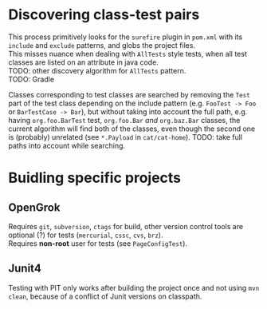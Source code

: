 # Discovering class-test pairs
This process primitively looks for the `surefire` plugin in `pom.xml` with its `include` and `exclude` patterns,
and globs the project files.  
This misses nuance when dealing with `AllTests` style tests, when all test classes are listed on an attribute in java code.  
TODO: other discovery algorithm for `AllTests` pattern.  
TODO: Gradle

Classes corresponding to test classes are searched by removing the `Test` part of the test class
depending on the include pattern (e.g. `FooTest -> Foo` or `BarTestCase -> Bar`),
but without taking into account the full path, e.g. having `org.foo.BarTest` test, `org.foo.Bar` *and* `org.baz.Bar` classes,
the current algorithm will find both of the classes, even though the second one is (probably) unrelated (see `*.Payload` in `cat/cat-home`).
TODO: take full paths into account while searching.


# Buidling specific projects

## OpenGrok
Requires `git`, `subversion`, `ctags` for build, other version control tools are optional (?) for tests (`mercurial`, `cssc`, `cvs`, `brz`).  
Requires **non-root** user for tests (see `PageConfigTest`).

## Junit4
Testing with PIT only works after building the project once and not using `mvn clean`, because of a conflict of Junit versions on classpath.
